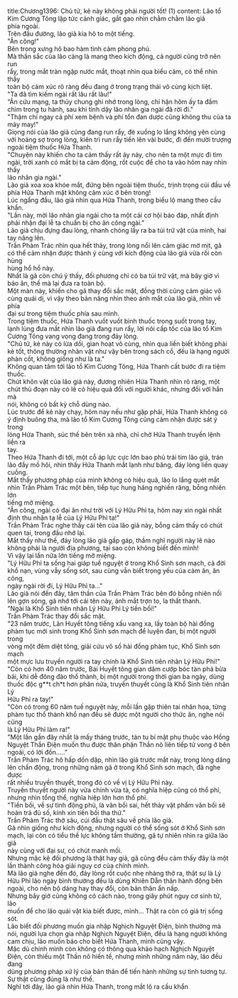 title:Chương1396: Chủ tử, kẻ này không phải người tốt! (1)
content:
Lão tổ Kim Cương Tông lập tức cảnh giác, gắt gao nhìn chằm chằm lão giả<br>phía ngoài.<br>Trên đầu đường, lão giả kia hô to một tiếng.<br>"Ân công!"<br>Bên trong xưng hô bao hàm tình cảm phong phú.<br>Mà thần sắc của lão càng là mang theo kích động, cả người cũng trở nên run<br>rẩy, trong mắt tràn ngập nước mắt, thoạt nhìn qua biểu cảm, có thể nhìn thấy<br>toàn bộ cảm xúc rõ ràng đều đang ở trong trạng thái vô cùng kịch liệt.<br>"Ta đã tìm kiếm ngài rất lâu rất lâu!"<br>“Ân cứu mạng, ta thủy chung ghi nhớ trong lòng, chỉ hận hôm ấy ta đắm<br>chìm trong tu hành, sau khi tỉnh dậy lão nhân gia ngài đã rời đi."<br>"Thậm chí ngay cả phí xem bệnh và phí tổn đan dược cũng không thu của ta<br>mảy may!"<br>Giọng nói của lão giả cũng đang run rẩy, đè xuống lo lắng không yên cùng<br>với hoảng sợ trong lòng, kiên trì run rẩy tiến lên vài bước, đi đến mười trượng<br>ngoài tiệm thuốc Hứa Thanh.<br>"Chuyện này khiến cho ta cảm thấy rất áy náy, cho nên ta một mực đi tìm<br>ngài, trời xanh có mắt bị ta cảm động, rốt cuộc để cho ta vào hôm nay nhìn thấy<br>lão nhân gia ngài."<br>Lão giả xoa xoa khóe mắt, đứng bên ngoài tiệm thuốc, trịnh trọng cúi đầu về<br>phía Hứa Thanh mặt không cảm xúc ở bên trong!<br>Lúc ngẩng đầu, lão giả nhìn qua Hứa Thanh, trong biểu lộ mang theo cầu<br>khẩn.<br>"Lần này, mời lão nhân gia ngài cho ta một cái cơ hội báo đáp, nhất định<br>phải nhận đại lễ ta chuẩn bị cho ân công ngài."<br>Lão giả chịu đựng đau lòng, nhanh chóng lấy ra ba túi trữ vật của mình, hai<br>tay nâng lên.<br>Trần Phàm Trác nhìn qua hết thảy, trong lòng nổi lên cảm giác mờ mịt, gã<br>có thể cảm nhận được thành ý cùng với kích động của lão giả vừa rồi còn hùng<br>hùng hổ hổ này.<br>Nhất là gã còn chú ý thấy, đối phương chỉ có ba túi trữ vật, mà bây giờ vì<br>báo ân, thế mà lại đưa ra toàn bộ.<br>Một màn này, khiến cho gã thay đổi sắc mặt, đồng thời cũng cảm giác vô<br>cùng quái dị, vì vậy theo bản năng nhìn theo ánh mắt của lão giả, nhìn về phía<br>đại sư trong tiệm thuốc phía sau mình.<br>Trong tiệm thuốc, Hứa Thanh vuốt vuốt bình thuốc trong suốt trong tay,<br>lạnh lùng đưa mắt nhìn lão giả đang run rẩy, lời nói cấp tốc của lão tổ Kim<br>Cương Tông vang vọng đang trong đáy lòng.<br>"Chủ tử, kẻ này có lừa dối, gian hoạt vô cùng, nhìn qua liền biết không phải<br>kẻ tốt, thông thường nhân vật như vậy bên trong sách cổ, đều là hạng người<br>phản cốt, không giống như là ta."<br>Không quan tâm tới lão tổ Kim Cương Tông, Hứa Thanh cất bước đi ra tiệm<br>thuốc.<br>Chút khôn vặt của lão giả này, đương nhiên Hứa Thanh nhìn rõ ràng, một<br>chút thủ đoạn này có lẽ có hiệu quả đối với người khác, nhưng đối với hắn mà<br>nói, không có bất kỳ chỗ dùng nào.<br>Lúc trước để kẻ này chạy, hôm nay nếu như gặp phải, Hứa Thanh không có<br>ý định buông tha, mà lão tổ Kim Cương Tông cũng cảm nhận được sát ý trong<br>lòng Hứa Thanh, súc thế bên trên xà nhà, chỉ chờ Hứa Thanh truyền lệnh liền ra<br>tay.<br>Theo Hứa Thanh đi tới, một cỗ áp lực cực lớn bao phủ trái tim lão giả, trán<br>lão đầy mồ hôi, nhìn thấy Hứa Thanh mắt lạnh như băng, đáy lòng liền quay<br>cuồng.<br>Mắt thấy phương pháp của mình không có hiệu quả, lão lo lắng quét mắt<br>nhìn Trần Phàm Trác một bên, tiếp tục hung hăng nghiến răng, bỗng nhiên lớn<br>tiếng mở miệng.<br>"Ân công, ngài có đại ân như trời với Lý Hữu Phỉ ta, hôm nay xin ngài nhất<br>định thu nhận tạ lễ của Lý Hữu Phỉ ta!"<br>Trần Phàm Trác nghe thấy cái tên của lão giả này, bỗng cảm thấy có chút<br>quen tai, trong đầu nhớ lại.<br>Mắt thấy như thế, đáy lòng lão giả gấp gáp, thầm nghĩ người này lẽ nào<br>không phải là người địa phương, tại sao còn không biết đến mình!<br>Vì vậy lại lần nữa lớn tiếng mở miệng.<br>"Lý Hữu Phỉ ta sống hai giáp tuế nguyệt ở trong Khổ Sinh sơn mạch, cả đời<br>khổ nạn, vùng vẫy sống sót, sau cùng vẫn biết trọng yếu của cảm ân, ân công,<br>ngày ngài rời đi, Lý Hữu Phỉ ta..."<br>Lão giả nói đến đây, tâm thần của Trần Phàm Trác bên đó bỗng nhiên nổi<br>lên gợn sóng, gã nhớ tới cái tên này, ánh mắt trợn to, la thất thanh.<br>"Ngài là Khổ Sinh tiên nhân Lý Hữu Phỉ Lý tiền bối!"<br>Trần Phàm Trác thay đổi sắc mặt.<br>"23 năm trước, Lân Huyết tông tiếng xấu vang xa, lấy toàn bộ hài đồng<br>phàm tục mới sinh trong Khổ Sinh sơn mạch để luyện đan, bị một người trong<br>vòng một đêm diệt tông, giải cứu vô số hài đồng phàm tục, Khổ Sinh sơn mạch<br>một mực lưu truyền người ra tay chính là Khổ Sinh tiên nhân Lý Hữu Phỉ!"<br>"Còn có hơn 40 năm trước, Bái Huyết tông gian dâm cướp bóc tàn phá bừa<br>bãi, khi dễ đông đảo thổ thành, bị một người trong thời gian ba ngày, dùng<br>thuốc độc g**t ch*t hơn phân nửa, truyền thuyết cũng là Khổ Sinh tiên nhân Lý<br>Hữu Phỉ ra tay!"<br>"Còn có trong 60 năm tuế nguyệt này, mỗi lần gặp thiên tai nhân họa, từng<br>phàm tục thổ thành khổ nạn đều sẽ được một người cho thức ăn, nghe nói cũng<br>là Lý Hữu Phỉ làm ra!"<br>"Một lần gần đây nhất là mấy tháng trước, tán tu bí mật phụ thuộc vào Hồng<br>Nguyệt Thần Điện muốn thu được thân phận Thần nô liên tiếp tử vong ở bên<br>ngoài, có lời đồn.....”<br>Trần Phàm Trác hô hấp dồn dập, nhìn lão giả trước mắt này, trong lòng dâng<br>lên chấn động, trong những năm gã ở trong Khổ Sinh sơn mạch, đã nghe được<br>rất nhiều truyền thuyết, trong đó có về vị Lý Hữu Phỉ này.<br>Truyền thuyết người này vừa chính vừa tà, có nghĩa hiệp cũng có thổ phỉ,<br>nhưng nhìn tổng thể, nghĩa hiệp lớn hơn thổ phỉ.<br>"Tiền bối, về sự tình động phủ, là vãn bối sai, hết thảy vật phẩm vãn bối sẽ<br>hoàn trả đủ số, kính xin tiền bối tha thứ."<br>Trần Phàm Trác thở sâu, cúi đầu thật sâu về phía lão giả.<br>Gã nhìn giống như kích động, nhưng người có thể sống sót ở Khổ Sinh sơn<br>mạch, lại còn có tiểu thế lực không tầm thường, gã tự nhiên nhìn ra giữa lão giả<br>này cùng với đại sư, có chút manh mối.<br>Nhưng mặc kệ đối phương là thật hay giả, gã cũng đều cảm thấy đây là một<br>lần thành công hóa giải nguy cơ của chính mình.<br>Mà lão giả nghe đến đó, đáy lòng rốt cuộc nhẹ nhàng thở ra, thật sự là Lý<br>Hữu Phỉ lão ngày bình thường đều là dùng Khiên Dẫn thân hành động bên<br>ngoài, cho nên bộ dáng hay thay đổi, còn bản thân ẩn nấp.<br>Nhưng bây giờ cũng không có cách nào, trong giây phút nguy cơ sinh tử, lão<br>muốn để cho lão quái vật kia biết được, mình... Thật ra còn có giá trị sống sót.<br>Lão biết đối phương muốn gia nhập Nghịch Nguyệt Điện, bình thường mà<br>nói, người lựa chọn gia nhập Nghịch Nguyệt Điện, đều là hạng người không<br>cam chịu, lão muốn báo cho biết Hứa Thanh, mình cũng vậy.<br>Mặc dù chính mình còn không có thông qua khảo hạch Nghịch Nguyệt<br>Điện, còn thiếu một Thần nô hiến tế, nhưng mình những năm này, lão đều đang<br>dùng phương pháp xử lý của bản thân để tiến hành những sự tình tương tự.<br>Sự thật cũng đúng là như thế.<br>Nghĩ tới đây, lão giả nhìn Hứa Thanh, trong mắt lộ ra cầu khẩn